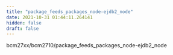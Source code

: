 ```yaml
---
title: "package_feeds_packages_node-ejdb2_node"
date: 2021-10-31 01:44:11.264141
hidden: false
draft: false
---
```


bcm27xx/bcm2710/package_feeds_packages_node-ejdb2_node

